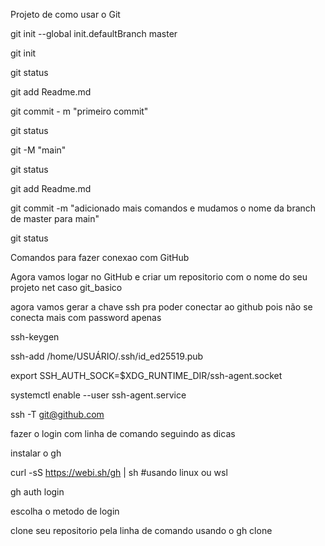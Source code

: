Projeto de como usar o Git

git init --global init.defaultBranch master

git init

git status

git add Readme.md

git commit - m "primeiro commit"

git status

git -M "main"

git status

git add Readme.md

git commit -m "adicionado mais comandos e mudamos o nome da branch de master para main"

git status

Comandos para fazer conexao com GitHub

Agora vamos logar no GitHub e criar um repositorio com o nome do seu projeto net caso git_basico

agora vamos gerar a chave ssh pra poder conectar ao github pois não se conecta mais com password apenas

ssh-keygen

ssh-add /home/USUÁRIO/.ssh/id_ed25519.pub

export SSH_AUTH_SOCK=$XDG_RUNTIME_DIR/ssh-agent.socket

systemctl enable --user ssh-agent.service

ssh -T git@github.com

fazer o login com linha de comando seguindo as dicas

instalar o gh

curl -sS https://webi.sh/gh | sh #usando linux ou wsl

gh auth login

escolha o metodo de login

clone seu repositorio pela linha de comando usando o gh clone